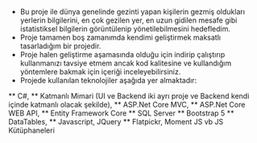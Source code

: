 * Bu proje ile dünya genelinde gezinti yapan kişilerin gezmiş oldukları yerlerin bilgilerini, en çok gezilen yer, en uzun gidilen mesafe gibi istatistiksel bilgilerin görüntülenip yönetilebilmesini hedefledim.
* Proje tamamen boş zamanımda kendimi geliştirmek maksatlı tasarladığım bir projedir.
* Proje halen geliştirme aşamasında olduğu için indirip çalıştırıp kullanmanızı tavsiye etmem ancak kod kalitesine ve kullandığım yöntemlere bakmak için içeriği inceleyebilirsiniz.
* Projede kullanılan teknolojiler aşağıda yer almaktadır:

** C#,
** Katmanlı Mimari (UI ve Backend iki ayrı proje ve Backend kendi içinde katmanlı olacak şekilde),
** ASP.Net Core MVC,
** ASP.Net Core WEB API,
** Entity Framework Core
** SQL Server
** Bootstrap 5
** DataTables,
** Javascript, JQuery
** Flatpickr, Moment JS vb JS Kütüphaneleri
